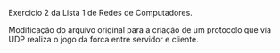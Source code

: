 Exercicio 2 da Lista 1 de Redes de Computadores.

Modificação do arquivo original para a criação de um protocolo que via UDP realiza o jogo da forca entre servidor e cliente.
